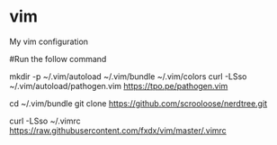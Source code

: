 # vim
My vim configuration

#Run the follow command

  mkdir -p ~/.vim/autoload ~/.vim/bundle ~/.vim/colors
  curl -LSso ~/.vim/autoload/pathogen.vim https://tpo.pe/pathogen.vim
  
  cd ~/.vim/bundle
  git clone https://github.com/scrooloose/nerdtree.git
  
  curl -LSso ~/.vimrc https://raw.githubusercontent.com/fxdx/vim/master/.vimrc
